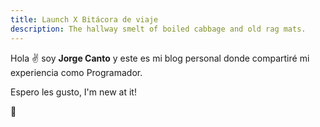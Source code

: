 ```yaml
---
title: Launch X Bitácora de viaje
description: The hallway smelt of boiled cabbage and old rag mats.
---
```


Hola ✌️  soy  **Jorge Canto** y este es mi blog personal donde compartiré mi experiencia como Programador.

Espero les gusto, I'm new at it!

🚀
